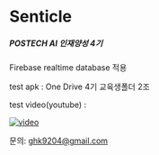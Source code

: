 # Senticle
##### POSTECH AI 인재양성 4기

Firebase realtime database 적용

test apk : One Drive 4기 교육생폴더 2조 

test video(youtube) :

[![video](https://img.youtube.com/vi/syQfQGFAAZ0/0.jpg)](https://youtu.be/syQfQGFAAZ0)

문의: ghk9204@gmail.com
